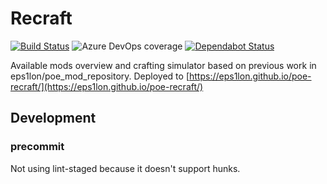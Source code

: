 # Recraft
[![Build Status](https://dev.azure.com/silbermannsebastian/poe-recraft/_apis/build/status/eps1lon.poe-recraft?branchName=master)](https://dev.azure.com/silbermannsebastian/poe-recraft/_build/latest?definitionId=7&branchName=master)
![Azure DevOps coverage](https://img.shields.io/azure-devops/coverage/silbermannsebastian/poe-recraft/7)
[![Dependabot Status](https://api.dependabot.com/badges/status?host=github&repo=eps1lon/poe-recraft)](https://dependabot.com)

Available mods overview and crafting simulator based on previous work in 
eps1lon/poe_mod_repository. Deployed to [https://eps1lon.github.io/poe-recraft/](https://eps1lon.github.io/poe-recraft/)

## Development
### precommit
Not using lint-staged because it doesn't support hunks.